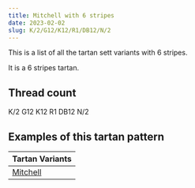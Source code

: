 ```yaml
---
title: Mitchell with 6 stripes
date: 2023-02-02
slug: K/2/G12/K12/R1/DB12/N/2
---
```

This is a list of all the tartan sett variants with 6 stripes.

It is a 6 stripes tartan.


## Thread count
K/2 G12 K12 R1 DB12 N/2

## Examples of this tartan pattern

| Tartan Variants |
|---------------|
| [Mitchell](/variants/k/2/g12/k12/r1/db12/n/2-db00004c-g004c00-k000000-nd0d0d0-rc80000)||
